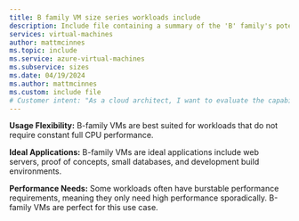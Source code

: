 ```yaml
---
title: B family VM size series workloads include
description: Include file containing a summary of the 'B' family's potential workloads.
services: virtual-machines
author: mattmcinnes
ms.topic: include
ms.service: azure-virtual-machines
ms.subservice: sizes
ms.date: 04/19/2024
ms.author: mattmcinnes
ms.custom: include file
# Customer intent: "As a cloud architect, I want to evaluate the capabilities of B-family VMs, so that I can determine their suitability for workloads with variable CPU performance needs."
---
```

**Usage Flexibility:** B-family VMs are best suited for workloads that do not require constant full CPU performance.

**Ideal Applications:** B-family VMs are ideal applications include web servers, proof of concepts, small databases, and development build environments.

**Performance Needs:** Some workloads often have burstable performance requirements, meaning they only need high performance sporadically. B-family VMs are perfect for this use case.